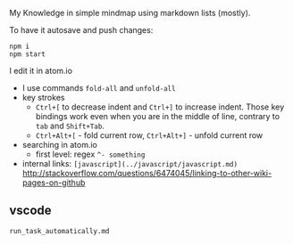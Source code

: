 My Knowledge in simple mindmap using markdown lists (mostly).

To have it autosave and push changes:

```
npm i
npm start
```

I edit it in atom.io
- I use commands `fold-all` and `unfold-all`
- key strokes
  - `Ctrl+[` to decrease indent and `Ctrl+]` to increase indent. Those key bindings work even when you are in the middle of line, contrary to `tab` and `Shift+Tab`.
  - `Ctrl+Alt+[` - fold current row, `Ctrl+Alt+]` - unfold current row
- searching in atom.io
  - first level: regex `^- something`
- internal links: `[javascript](../javascript/javascript.md)` http://stackoverflow.com/questions/6474045/linking-to-other-wiki-pages-on-github

## vscode

`run_task_automatically.md`
